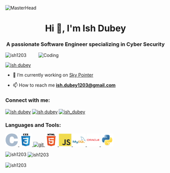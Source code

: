 ![MasterHead](https://i.pinimg.com/736x/21/70/46/21704649a5e698cfe70a862e71784fb1.jpg)
<h1 align="center">Hi 👋, I'm Ish Dubey</h1> 
<h3 align="center">A passionate Software Engineer specializing in Cyber Security</h3>
<img align="right" alt="Coding" width="400" src="https://i.pinimg.com/originals/f9/b8/8d/f9b88deeae101d6a8572063bb63c286e.gif">


<p align="left"> <img src="https://komarev.com/ghpvc/?username=ish1203&label=Profile%20views&color=0e75b6&style=flat" alt="ish1203" /> </p>

<p align="left"> <a href="https://twitter.com/ish dubey" target="blank"><img src="https://img.shields.io/twitter/follow/ish dubey?logo=twitter&style=for-the-badge" alt="ish dubey" /></a> </p>

- 🔭 I’m currently working on [Sky Pointer](https://github.com/Ish1203/Sky-Pointer)

- 📫 How to reach me **ish.dubey1203@gmail.com**

<h3 align="left">Connect with me:</h3>
<p align="left">
<a href="https://twitter.com/ish dubey" target="blank"><img align="center" src="https://raw.githubusercontent.com/rahuldkjain/github-profile-readme-generator/master/src/images/icons/Social/twitter.svg" alt="ish dubey" height="30" width="40" /></a>
<a href="https://linkedin.com/in/ish dubey" target="blank"><img align="center" src="https://raw.githubusercontent.com/rahuldkjain/github-profile-readme-generator/master/src/images/icons/Social/linked-in-alt.svg" alt="ish dubey" height="30" width="40" /></a>
<a href="https://instagram.com/ish_dubey" target="blank"><img align="center" src="https://raw.githubusercontent.com/rahuldkjain/github-profile-readme-generator/master/src/images/icons/Social/instagram.svg" alt="ish_dubey" height="30" width="40" /></a>
</p>

<h3 align="left">Languages and Tools:</h3>
<p align="left"> <a href="https://www.cprogramming.com/" target="_blank" rel="noreferrer"> <img src="https://raw.githubusercontent.com/devicons/devicon/master/icons/c/c-original.svg" alt="c" width="40" height="40"/> </a> <a href="https://www.w3schools.com/css/" target="_blank" rel="noreferrer"> <img src="https://raw.githubusercontent.com/devicons/devicon/master/icons/css3/css3-original-wordmark.svg" alt="css3" width="40" height="40"/> </a> <a href="https://git-scm.com/" target="_blank" rel="noreferrer"> <img src="https://www.vectorlogo.zone/logos/git-scm/git-scm-icon.svg" alt="git" width="40" height="40"/> </a> <a href="https://www.w3.org/html/" target="_blank" rel="noreferrer"> <img src="https://raw.githubusercontent.com/devicons/devicon/master/icons/html5/html5-original-wordmark.svg" alt="html5" width="40" height="40"/> </a> <a href="https://developer.mozilla.org/en-US/docs/Web/JavaScript" target="_blank" rel="noreferrer"> <img src="https://raw.githubusercontent.com/devicons/devicon/master/icons/javascript/javascript-original.svg" alt="javascript" width="40" height="40"/> </a> <a href="https://www.mysql.com/" target="_blank" rel="noreferrer"> <img src="https://raw.githubusercontent.com/devicons/devicon/master/icons/mysql/mysql-original-wordmark.svg" alt="mysql" width="40" height="40"/> </a> <a href="https://www.oracle.com/" target="_blank" rel="noreferrer"> <img src="https://raw.githubusercontent.com/devicons/devicon/master/icons/oracle/oracle-original.svg" alt="oracle" width="40" height="40"/> </a> <a href="https://www.python.org" target="_blank" rel="noreferrer"> <img src="https://raw.githubusercontent.com/devicons/devicon/master/icons/python/python-original.svg" alt="python" width="40" height="40"/> </a> </p>

<p><img align="left" src="https://github-readme-stats.vercel.app/api/top-langs?username=ish1203&show_icons=true&locale=en&layout=compact" alt="ish1203" /></p>

<p>&nbsp;<img align="center" src="https://github-readme-stats.vercel.app/api?username=ish1203&show_icons=true&locale=en" alt="ish1203" /></p>

<p><img align="center" src="https://github-readme-streak-stats.herokuapp.com/?user=ish1203&" alt="ish1203" /></p>
